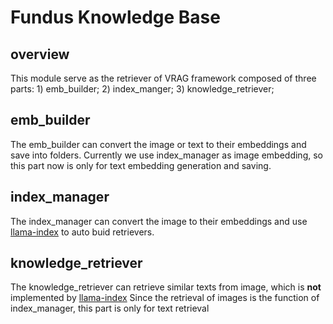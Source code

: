 # Fundus Knowledge Base

## overview
This module serve as the retriever of VRAG framework composed of three parts: 1) emb_builder; 2) index_manger; 3) knowledge_retriever;

## emb_builder
The emb_builder can convert the image or text to their embeddings and save into folders.
Currently we use index_manager as image embedding, so this part now is only for text embedding generation and saving.

## index_manager
The index_manager can convert the image to their embeddings and use [llama-index](https://github.com/run-llama/llama_index) to auto buid retrievers.

## knowledge_retriever
The knowledge_retriever can retrieve similar texts from image, which is **not** implemented by [llama-index](https://github.com/run-llama/llama_index)
Since the retrieval of images is the function of index_manager, this part is only for text retrieval